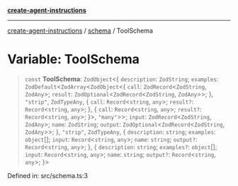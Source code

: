 [**create-agent-instructions**](/docs/api)

***

[create-agent-instructions](/docs/api/modules) / [schema](/docs/api) / ToolSchema

# Variable: ToolSchema

> `const` **ToolSchema**: `ZodObject`\<\{ `description`: `ZodString`; `examples`: `ZodDefault`\<`ZodArray`\<`ZodObject`\<\{ `call`: `ZodRecord`\<`ZodString`, `ZodAny`\>; `result`: `ZodOptional`\<`ZodRecord`\<`ZodString`, `ZodAny`\>\>; \}, `"strip"`, `ZodTypeAny`, \{ `call`: `Record`\<`string`, `any`\>; `result?`: `Record`\<`string`, `any`\>; \}, \{ `call`: `Record`\<`string`, `any`\>; `result?`: `Record`\<`string`, `any`\>; \}\>, `"many"`\>\>; `input`: `ZodRecord`\<`ZodString`, `ZodAny`\>; `name`: `ZodString`; `output`: `ZodOptional`\<`ZodRecord`\<`ZodString`, `ZodAny`\>\>; \}, `"strip"`, `ZodTypeAny`, \{ `description`: `string`; `examples`: `object`[]; `input`: `Record`\<`string`, `any`\>; `name`: `string`; `output?`: `Record`\<`string`, `any`\>; \}, \{ `description`: `string`; `examples?`: `object`[]; `input`: `Record`\<`string`, `any`\>; `name`: `string`; `output?`: `Record`\<`string`, `any`\>; \}\>

Defined in: src/schema.ts:3
